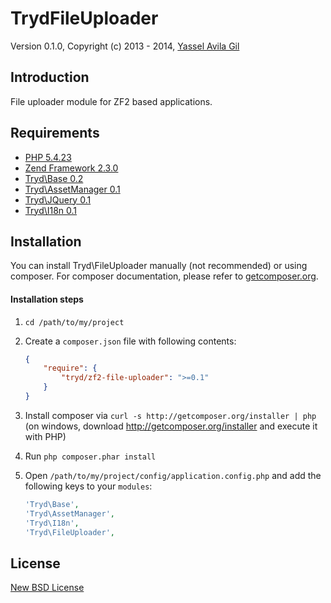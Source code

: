 TrydFileUploader
=====

Version 0.1.0, Copyright (c) 2013 - 2014, [Yassel Avila Gil](http://yasselavila.com/)

## Introduction

File uploader module for ZF2 based applications.

## Requirements

* [PHP 5.4.23](http://php.net/)
* [Zend Framework 2.3.0](http://framework.zend.com/)
* [Tryd\Base 0.2](http://github.com/tryd/zf2-base)
* [Tryd\AssetManager 0.1](http://github.com/tryd/zf2-asset-manager)
* [Tryd\JQuery 0.1](http://github.com/tryd/zf2-jquery)
* [Tryd\I18n 0.1](http://github.com/tryd/zf2-i18n)

## Installation

You can install Tryd\FileUploader manually (not recommended) or using composer. 
For composer documentation, please refer to [getcomposer.org](http://getcomposer.org/).

#### Installation steps

  1. `cd /path/to/my/project`
  2. Create a `composer.json` file with following contents:

     ```json
     {
         "require": {
             "tryd/zf2-file-uploader": ">=0.1"
         }
     }
     ```
  3. Install composer via `curl -s http://getcomposer.org/installer | php` (on windows, download
     http://getcomposer.org/installer and execute it with PHP)
  4. Run `php composer.phar install`
  5. Open `/path/to/my/project/config/application.config.php` and add the following keys to your `modules`:

     ```php
     'Tryd\Base',
     'Tryd\AssetManager',
     'Tryd\I18n',
     'Tryd\FileUploader',
     ```

## License

[New BSD License](http://tryd.net/license/new-bsd)
